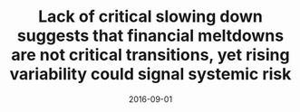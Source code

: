 ---
title: "Lack of critical slowing down suggests that financial meltdowns are not critical transitions, yet rising variability could signal systemic risk"
authors:
- admin
- Guttal, V.
- Goel, N.
- Hoarau, Q.
date: "2016-09-01"
doi: "10.1371/journal.pone.0144198"

# Publication name and optional abbreviated publication name.
publication: "PloS one, 11(1): e0144198"
publication_short: ""

Params:
  link: "https://journals.plos.org/plosone/article?id=10.1371/journal.pone.0144198"

# Publication type.
# Accepts a single type but formatted as a YAML list (for Hugo requirements).
# Enter a publication type from the CSL standard.
publication_types: ["article-journal"]



# links:
# - name: ""
#   url: ""
# url_pdf: http://arxiv.org/pdf/1512.04133v1
# url_code: 'https://github.com/HugoBlox/hugo-blox-builder'
# url_dataset: ''
# url_poster: ''
# url_project: ''
# url_slides: ''
# url_source: ''
# url_video: ''

draft: false
---